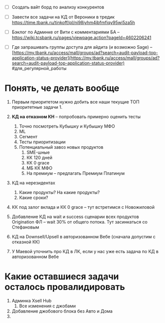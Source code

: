  - [ ] Создать вайт борд по анализу конкурентов 
 - [ ] Завести все задачи на КД от Вероники в тредик https://time.tbank.ru/tinkoff/pl/ni98iyhm4ibfmfiqy95wi5za5h
 - [ ] Бэклог по Админке от Вити с комментариями БА – https://wiki.tcsbank.ru/pages/viewpage.action?pageId=4602206241 
 - [ ] Где запрашивать группы доступа для айдита (и возможно Sage) – [https://my.tbank.ru/access/mall/groups/ad?search=audit-payload-top-application-status-provider](https://my.tbank.ru/access/mall/groups/ad?search=audit-payload-top-application-status-provider) #для_регулярной_работы



# Понять, че делать вообще 

1. Первым приоритетом нужно добить все наши текущие ТОП приоритетные задачи
	1. 



1. **КД на отказном КН** – попробовать примерно оценить тесты 
	1. Точно посмотреть Кубышку и Кубышку МФО 
	2. ML
	3. Сегмент 
	4. Тесты приоритизации 
	5. Потенциальный завоз новых продуктов 
		1. SME-шные 
		2. КК 120 дней 
		3. КК 0 grace 
		4. МБ КК МФО 
		5. На премиум – предлагать Премиум Платинум 
2. КД на нерезидентах 
	1. Какие продукты? На какие продукты?
	2. Какие сроки?
3. КК под залог вклада и КК 0 grace – тут встретимся с Новожиловой 
4. Добавление КД на wait и success сценарии всех продуктов Origination ФЛ – wait 30% от общего потока. Тут засинкаться со Стефановым 
5. КД на Downsell/Upsell в авторизованном Вебе (сначала допустим с отказной КК)
6. У Маевой уточнить про КД в ЛК, если у нас уже есть задача по КД в авторизованном Вебе


# Какие оставшиеся задачи осталось провалидировать

1. Админка Xsell Hub 
	1. Все изменения с джобами 
2. Добавление джобового блока без Авто и Дома 
3. 
